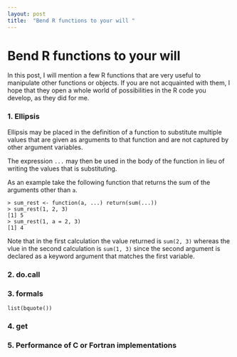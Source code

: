 ```yaml
---
layout: post
title:  "Bend R functions to your will "
---
```


# Bend R functions to your will

In this post, I will mention a few R functions that are very useful to manipulate other functions or objects. If you are not acquainted with them, I hope that they open a whole world of possibilities in the R code you develop, as they did for me.

### 1. Ellipsis

Ellipsis may be placed in the definition of a function to substitute multiple values that are given as arguments to that function and are not captured by other argument variables.

The expression `...` may then be used in the body of the function in lieu of writing the values that is substituting.

As an example take the following function that returns the sum of the arguments other than `a`.

```
> sum_rest <- function(a, ...) return(sum(...))
> sum_rest(1, 2, 3)
[1] 5
> sum_rest(1, a = 2, 3)
[1] 4
```

Note that in the first calculation the value returned is `sum(2, 3)` whereas the vlue in the second calculation is `sum(1, 3)` since the second argument is declared as a keyword argument that matches the first variable.


### 2. do.call


### 3. formals



`list(bquote())`

### 4. get


### 5. Performance of C or Fortran implementations





